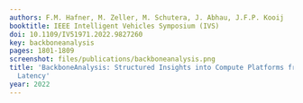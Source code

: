 ```yaml
---
authors: F.M. Hafner, M. Zeller, M. Schutera, J. Abhau, J.F.P. Kooij
booktitle: IEEE Intelligent Vehicles Symposium (IVS)
doi: 10.1109/IV51971.2022.9827260
key: backboneanalysis
pages: 1801-1809
screenshot: files/publications/backboneanalysis.png
title: 'BackboneAnalysis: Structured Insights into Compute Platforms from CNN Inference
  Latency'
year: 2022
---
```


